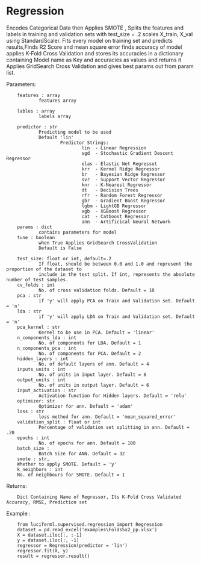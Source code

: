 
# Regression

Encodes Categorical Data then Applies SMOTE , Splits the features and labels in training and validation sets with test_size = .2
scales X_train, X_val using StandardScaler.
Fits every model on training set and predicts results,Finds R2 Score and mean square error
finds accuracy of model applies K-Fold Cross Validation
and stores its accuracies in a dictionary containing Model name as Key and accuracies as values and returns it
Applies GridSearch Cross Validation and gives best params out from param list.

Parameters:

        features : array 
                features array

        lables : array
                labels array

        predictor : str
                Predicting model to be used
                Default 'lin'
                        Predictor Strings:
                                lin  - Linear Regression
                                sgd  - Stochastic Gradient Descent Regressor
                                elas - Elastic Net Regressot
                                krr  - Kernel Ridge Regressor
                                br   - Bayesian Ridge Regressor
                                svr  - Support Vector Regressor
                                knr  - K-Nearest Regressor
                                dt   - Decision Trees
                                rfr  - Random Forest Regressor
                                gbr  - Gradient Boost Regressor
                                lgbm - LightGB Regressor
                                xgb  - XGBoost Regressor
                                cat  - Catboost Regressor
                                ann  - Artificical Neural Network
        params : dict
                contains parameters for model
        tune : boolean  
                when True Applies GridSearch CrossValidation   
                Default is False

        test_size: float or int, default=.2
                If float, should be between 0.0 and 1.0 and represent the proportion of the dataset to 
                include in the test split. If int, represents the absolute number of test samples. 
        cv_folds : int
                No. of cross validation folds. Default = 10
        pca : str
                if 'y' will apply PCA on Train and Validation set. Default = 'n'
        lda : str
                if 'y' will apply LDA on Train and Validation set. Default = 'n'
        pca_kernel : str
                Kernel to be use in PCA. Default = 'linear'
        n_components_lda : int
                No. of components for LDA. Default = 1
        n_components_pca : int
                No. of components for PCA. Default = 2
        hidden_layers : int
                No. of default layers of ann. Default = 4
        inputs_units : int
                No. of units in input layer. Default = 6
        output_units : int
                No. of units in output layer. Default = 6
        input_activation : str 
                Activation function for Hidden layers. Default = 'relu'
        optimizer: str
                Optimizer for ann. Default = 'adam'
        loss : str
                loss method for ann. Default = 'mean_squared_error'
        validation_split : float or int
                Percentage of validation set splitting in ann. Default = .20
        epochs : int
                No. of epochs for ann. Default = 100
        batch_size :
                Batch Size for ANN. Default = 32 
        smote : str,
        Whether to apply SMOTE. Default = 'y'
        k_neighbors : int
        No. of neighbours for SMOTE. Default = 1 

Returns:

        Dict Containing Name of Regressor, Its K-Fold Cross Validated Accuracy, RMSE, Prediction set

Example :

        from luciferml.supervised.regression import Regression
        dataset = pd.read_excel('examples\Folds5x2_pp.xlsx')
        X = dataset.iloc[:, :-1]
        y = dataset.iloc[:, -1]
        regressor = Regression(predictor = 'lin')
        regressor.fit(X, y)
        result = regressor.result()
